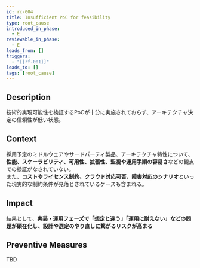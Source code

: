 ```yaml
---
id: rc-004
title: Insufficient PoC for feasibility
type: root_cause
introduced_in_phase:
  - E
reviewable_in_phase:
  - E
leads_from: []
triggers:
  - "[[rf-001]]"
leads_to: []
tags: [root_cause]
---
```


## Description
技術的実現可能性を検証するPoCが十分に実施されておらず、アーキテクチャ決定の信頼性が低い状態。

## Context
採用予定のミドルウェアやサードパーティ製品、アーキテクチャ特性について、**性能、スケーラビリティ、可用性、拡張性、監視や運用手順の容易さ**などの観点での検証がなされていない。  
また、**コストやライセンス制約、クラウド対応可否、障害対応のシナリオ**といった現実的な制約条件が見落とされているケースも含まれる。

## Impact
結果として、**実装・運用フェーズで「想定と違う」「運用に耐えない」などの問題が顕在化し、設計や選定のやり直しに繋がるリスクが高まる**

## Preventive Measures
TBD